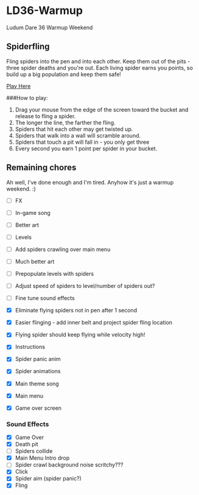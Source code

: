 # LD36-Warmup
Ludum Dare 36 Warmup Weekend

## Spiderfling
Fling spiders into the pen and into each other. Keep them out of the pits - three spider deaths and you're out. 
Each living spider earns you points, so build up a big population and keep them safe!

[Play Here](http://ludumdare.com/compo/ludum-dare-36-warmup/?action=preview&uid=17811)

###How to play:

1. Drag your mouse from the edge of the screen toward the bucket and release to fling a spider.
2. The longer the line, the farther the fling.
3. Spiders that hit each other may get twisted up.
4. Spiders that walk into a wall will scramble around.
5. Spiders that touch a pit will fall in - you only get three
6. Every second you earn 1 point per spider in your bucket.

## Remaining chores
Ah well, I've done enough and I'm tired. Anyhow it's just a warmup weekend. :)

 - [ ] FX
 - [ ] In-game song
 - [ ] Better art
 - [ ] Levels
 - [ ] Add spiders crawling over main menu
 - [ ] Much better art
 - [ ] Prepopulate levels with spiders
 - [ ] Adjust speed of spiders to level/number of spiders out?
 - [ ] Fine tune sound effects
 - [X] Eliminate flying spiders not in pen after 1 second
 - [X] Easier flinging - add inner belt and project spider fling location
 - [X] Flying spider should keep flying while velocity high!
 - [X] Instructions
 - [X] Spider panic anim
 - [X] Spider animations
 - [X] Main theme song
 - [X] Main menu
 - [X] Game over screen


### Sound Effects
 - [X] Game Over
 - [X] Death pit
 - [ ] Spiders collide
 - [X] Main Menu Intro drop
 - [ ] Spider crawl background noise scritchy???
 - [X] Click
 - [X] Spider aim (spider panic?)
 - [X] Fling
